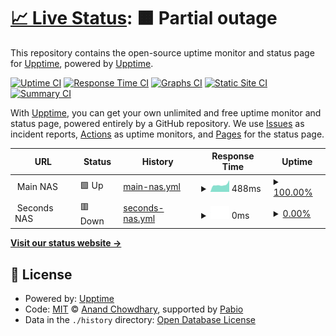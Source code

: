 # [📈 Live Status](https://upptime.github.io/upptime): <!--live status--> **🟧 Partial outage**

This repository contains the open-source uptime monitor and status page for [Upptime](https://upptime.js.org), powered by [Upptime](https://github.com/upptime/upptime).

[![Uptime CI](https://github.com/upptime/upptime/workflows/Uptime%20CI/badge.svg)](https://github.com/upptime/upptime/actions?query=workflow%3A%22Uptime+CI%22)
[![Response Time CI](https://github.com/upptime/upptime/workflows/Response%20Time%20CI/badge.svg)](https://github.com/upptime/upptime/actions?query=workflow%3A%22Response+Time+CI%22)
[![Graphs CI](https://github.com/upptime/upptime/workflows/Graphs%20CI/badge.svg)](https://github.com/upptime/upptime/actions?query=workflow%3A%22Graphs+CI%22)
[![Static Site CI](https://github.com/upptime/upptime/workflows/Static%20Site%20CI/badge.svg)](https://github.com/upptime/upptime/actions?query=workflow%3A%22Static+Site+CI%22)
[![Summary CI](https://github.com/upptime/upptime/workflows/Summary%20CI/badge.svg)](https://github.com/upptime/upptime/actions?query=workflow%3A%22Summary+CI%22)

With [Upptime](https://upptime.js.org), you can get your own unlimited and free uptime monitor and status page, powered entirely by a GitHub repository. We use [Issues](https://github.com/upptime/upptime/issues) as incident reports, [Actions](https://github.com/upptime/upptime/actions) as uptime monitors, and [Pages](https://upptime.github.io/upptime) for the status page.

<!--start: status pages-->
<!-- This summary is generated by Upptime (https://github.com/upptime/upptime) -->
<!-- Do not edit this manually, your changes will be overwritten -->
<!-- prettier-ignore -->
| URL | Status | History | Response Time | Uptime |
| --- | ------ | ------- | ------------- | ------ |
| <img alt="" src="https://icons.duckduckgo.com/ip3/null.ico" height="13"> Main NAS | 🟩 Up | [main-nas.yml](https://github.com/a4649/status/commits/HEAD/history/main-nas.yml) | <details><summary><img alt="Response time graph" src="./graphs/main-nas/response-time-week.png" height="20"> 488ms</summary><br><a href="https://upptime.github.io/upptime/history/main-nas"><img alt="Response time 488" src="https://img.shields.io/endpoint?url=https%3A%2F%2Fraw.githubusercontent.com%2Fa4649%2Fstatus%2FHEAD%2Fapi%2Fmain-nas%2Fresponse-time.json"></a><br><a href="https://upptime.github.io/upptime/history/main-nas"><img alt="24-hour response time 488" src="https://img.shields.io/endpoint?url=https%3A%2F%2Fraw.githubusercontent.com%2Fa4649%2Fstatus%2FHEAD%2Fapi%2Fmain-nas%2Fresponse-time-day.json"></a><br><a href="https://upptime.github.io/upptime/history/main-nas"><img alt="7-day response time 488" src="https://img.shields.io/endpoint?url=https%3A%2F%2Fraw.githubusercontent.com%2Fa4649%2Fstatus%2FHEAD%2Fapi%2Fmain-nas%2Fresponse-time-week.json"></a><br><a href="https://upptime.github.io/upptime/history/main-nas"><img alt="30-day response time 488" src="https://img.shields.io/endpoint?url=https%3A%2F%2Fraw.githubusercontent.com%2Fa4649%2Fstatus%2FHEAD%2Fapi%2Fmain-nas%2Fresponse-time-month.json"></a><br><a href="https://upptime.github.io/upptime/history/main-nas"><img alt="1-year response time 488" src="https://img.shields.io/endpoint?url=https%3A%2F%2Fraw.githubusercontent.com%2Fa4649%2Fstatus%2FHEAD%2Fapi%2Fmain-nas%2Fresponse-time-year.json"></a></details> | <details><summary><a href="https://upptime.github.io/upptime/history/main-nas">100.00%</a></summary><a href="https://upptime.github.io/upptime/history/main-nas"><img alt="All-time uptime 100.00%" src="https://img.shields.io/endpoint?url=https%3A%2F%2Fraw.githubusercontent.com%2Fa4649%2Fstatus%2FHEAD%2Fapi%2Fmain-nas%2Fuptime.json"></a><br><a href="https://upptime.github.io/upptime/history/main-nas"><img alt="24-hour uptime 100.00%" src="https://img.shields.io/endpoint?url=https%3A%2F%2Fraw.githubusercontent.com%2Fa4649%2Fstatus%2FHEAD%2Fapi%2Fmain-nas%2Fuptime-day.json"></a><br><a href="https://upptime.github.io/upptime/history/main-nas"><img alt="7-day uptime 100.00%" src="https://img.shields.io/endpoint?url=https%3A%2F%2Fraw.githubusercontent.com%2Fa4649%2Fstatus%2FHEAD%2Fapi%2Fmain-nas%2Fuptime-week.json"></a><br><a href="https://upptime.github.io/upptime/history/main-nas"><img alt="30-day uptime 100.00%" src="https://img.shields.io/endpoint?url=https%3A%2F%2Fraw.githubusercontent.com%2Fa4649%2Fstatus%2FHEAD%2Fapi%2Fmain-nas%2Fuptime-month.json"></a><br><a href="https://upptime.github.io/upptime/history/main-nas"><img alt="1-year uptime 100.00%" src="https://img.shields.io/endpoint?url=https%3A%2F%2Fraw.githubusercontent.com%2Fa4649%2Fstatus%2FHEAD%2Fapi%2Fmain-nas%2Fuptime-year.json"></a></details>
| <img alt="" src="https://icons.duckduckgo.com/ip3/null.ico" height="13"> Seconds NAS | 🟥 Down | [seconds-nas.yml](https://github.com/a4649/status/commits/HEAD/history/seconds-nas.yml) | <details><summary><img alt="Response time graph" src="./graphs/seconds-nas/response-time-week.png" height="20"> 0ms</summary><br><a href="https://upptime.github.io/upptime/history/seconds-nas"><img alt="Response time 0" src="https://img.shields.io/endpoint?url=https%3A%2F%2Fraw.githubusercontent.com%2Fa4649%2Fstatus%2FHEAD%2Fapi%2Fseconds-nas%2Fresponse-time.json"></a><br><a href="https://upptime.github.io/upptime/history/seconds-nas"><img alt="24-hour response time 0" src="https://img.shields.io/endpoint?url=https%3A%2F%2Fraw.githubusercontent.com%2Fa4649%2Fstatus%2FHEAD%2Fapi%2Fseconds-nas%2Fresponse-time-day.json"></a><br><a href="https://upptime.github.io/upptime/history/seconds-nas"><img alt="7-day response time 0" src="https://img.shields.io/endpoint?url=https%3A%2F%2Fraw.githubusercontent.com%2Fa4649%2Fstatus%2FHEAD%2Fapi%2Fseconds-nas%2Fresponse-time-week.json"></a><br><a href="https://upptime.github.io/upptime/history/seconds-nas"><img alt="30-day response time 0" src="https://img.shields.io/endpoint?url=https%3A%2F%2Fraw.githubusercontent.com%2Fa4649%2Fstatus%2FHEAD%2Fapi%2Fseconds-nas%2Fresponse-time-month.json"></a><br><a href="https://upptime.github.io/upptime/history/seconds-nas"><img alt="1-year response time 0" src="https://img.shields.io/endpoint?url=https%3A%2F%2Fraw.githubusercontent.com%2Fa4649%2Fstatus%2FHEAD%2Fapi%2Fseconds-nas%2Fresponse-time-year.json"></a></details> | <details><summary><a href="https://upptime.github.io/upptime/history/seconds-nas">0.00%</a></summary><a href="https://upptime.github.io/upptime/history/seconds-nas"><img alt="All-time uptime 0.00%" src="https://img.shields.io/endpoint?url=https%3A%2F%2Fraw.githubusercontent.com%2Fa4649%2Fstatus%2FHEAD%2Fapi%2Fseconds-nas%2Fuptime.json"></a><br><a href="https://upptime.github.io/upptime/history/seconds-nas"><img alt="24-hour uptime 0.00%" src="https://img.shields.io/endpoint?url=https%3A%2F%2Fraw.githubusercontent.com%2Fa4649%2Fstatus%2FHEAD%2Fapi%2Fseconds-nas%2Fuptime-day.json"></a><br><a href="https://upptime.github.io/upptime/history/seconds-nas"><img alt="7-day uptime 0.00%" src="https://img.shields.io/endpoint?url=https%3A%2F%2Fraw.githubusercontent.com%2Fa4649%2Fstatus%2FHEAD%2Fapi%2Fseconds-nas%2Fuptime-week.json"></a><br><a href="https://upptime.github.io/upptime/history/seconds-nas"><img alt="30-day uptime 0.00%" src="https://img.shields.io/endpoint?url=https%3A%2F%2Fraw.githubusercontent.com%2Fa4649%2Fstatus%2FHEAD%2Fapi%2Fseconds-nas%2Fuptime-month.json"></a><br><a href="https://upptime.github.io/upptime/history/seconds-nas"><img alt="1-year uptime 0.00%" src="https://img.shields.io/endpoint?url=https%3A%2F%2Fraw.githubusercontent.com%2Fa4649%2Fstatus%2FHEAD%2Fapi%2Fseconds-nas%2Fuptime-year.json"></a></details>

<!--end: status pages-->

[**Visit our status website →**](https://upptime.github.io/upptime)

## 📄 License

- Powered by: [Upptime](https://github.com/upptime/upptime)
- Code: [MIT](./LICENSE) © [Anand Chowdhary](https://anandchowdhary.com), supported by [Pabio](https://pabio.com)
- Data in the `./history` directory: [Open Database License](https://opendatacommons.org/licenses/odbl/1-0/)
